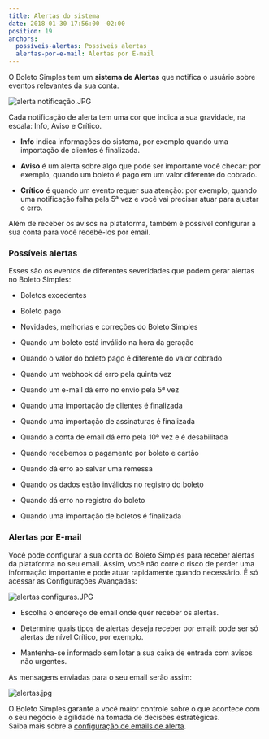 ```yaml
---
title: Alertas do sistema
date: 2018-01-30 17:56:00 -02:00
position: 19
anchors:
  possíveis-alertas: Possíveis alertas
  alertas-por-e-mail: Alertas por E-mail
---
```


O Boleto Simples tem um **sistema de Alertas** que notifica o usuário sobre eventos relevantes da sua conta.

![alerta notificação.JPG](/uploads/alerta%20notifica%C3%A7%C3%A3o.JPG)

Cada notificação de alerta tem uma cor que indica a sua gravidade, na escala: Info, Aviso e Crítico.

* **Info** indica informações do sistema, por exemplo quando uma importação de clientes é finalizada.

* **Aviso** é um alerta sobre algo que pode ser importante você checar: por exemplo, quando um boleto é pago em um valor diferente do cobrado.

* **Crítico** é quando um evento requer sua atenção: por exemplo, quando uma notificação falha pela 5ª vez e você vai precisar atuar para ajustar o erro.

Além de receber os avisos na plataforma, também é possível configurar a sua conta para você recebê-los por email.

### Possíveis alertas

Esses são os eventos de diferentes severidades que podem gerar alertas no Boleto Simples:

* Boletos excedentes

* Boleto pago

* Novidades, melhorias e correções do Boleto Simples

* Quando um boleto está inválido na hora da geração


* Quando o valor do boleto pago é diferente do valor cobrado


* Quando um webhook dá erro pela quinta vez


* Quando um e-mail dá erro no envio pela 5ª vez


* Quando uma importação de clientes é finalizada


* Quando uma importação de assinaturas é finalizada


* Quando a conta de email dá erro pela 10ª vez e é desabilitada


* Quando recebemos o pagamento por boleto e cartão


* Quando dá erro ao salvar uma remessa


* Quando os dados estão inválidos no registro do boleto


* Quando dá erro no registro do boleto


* Quando uma importação de boletos é finalizada

### Alertas por E-mail

Você pode configurar a sua conta do Boleto Simples para receber alertas da plataforma no seu email. Assim, você não corre o risco de perder uma informação importante e pode atuar rapidamente quando necessário. É só acessar as Configurações Avançadas:

![alertas configuras.JPG](/uploads/alertas%20configuras.JPG)

* Escolha o endereço de email onde quer receber os alertas.

* Determine quais tipos de alertas deseja receber por email: pode ser só alertas de nível Crítico, por exemplo.

* Mantenha-se informado sem lotar a sua caixa de entrada com avisos não urgentes.

As mensagens enviadas para o seu email serão assim:

![alertas.jpg](/uploads/alertas.jpg)

O Boleto Simples garante a você maior controle sobre o que acontece com o seu negócio e agilidade na tomada de decisões estratégicas.\
Saiba mais sobre a [configuração de emails de alerta](https://suporte.boletosimples.com.br/article/pb6313sxmd-como-receber-alertas-por-email).